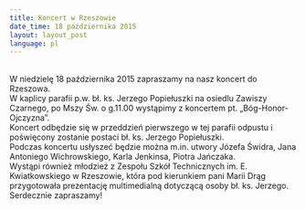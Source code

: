 ```yaml
---
title: Koncert w Rzeszowie
date_time: 18 października 2015
layout: layout_post
language: pl
---
```

<br>
W niedzielę 18 października 2015 zapraszamy na nasz koncert do Rzeszowa.
<br>
W kaplicy parafii p.w. bł. ks. Jerzego Popiełuszki na osiedlu Zawiszy Czarnego, po Mszy  Św. o g.11.00 wystąpimy z koncertem pt. „Bóg-Honor-Ojczyzna”.
<br>
Koncert odbędzie się w przeddzień pierwszego w tej parafii odpustu i poświęcony zostanie postaci bł. ks. Jerzego Popiełuszki.
<br>
Podczas koncertu usłyszeć będzie można m.in. utwory Józefa Świdra, Jana Antoniego Wichrowskiego, Karla Jenkinsa, Piotra Jańczaka.
<br>
Wystąpi również młodzież z Zespołu Szkół Technicznych im. E. Kwiatkowskiego w Rzeszowie, która pod kierunkiem pani Marii Drąg przygotowała prezentację multimedialną dotyczącą osoby bł. ks. Jerzego.
<br>
Serdecznie zapraszamy!